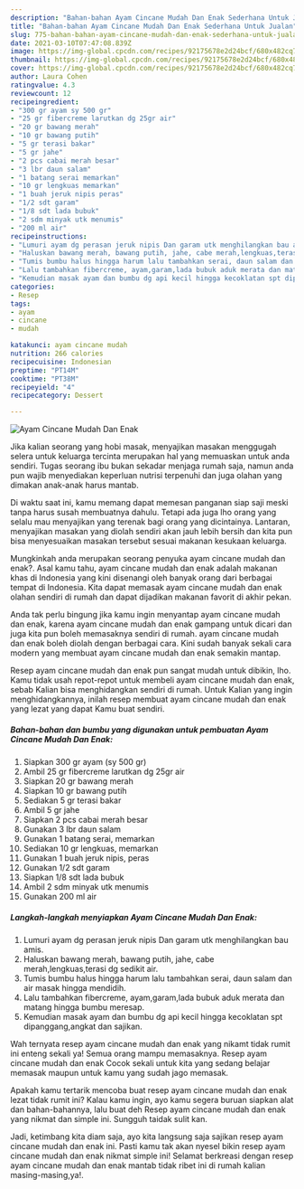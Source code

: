 ```yaml
---
description: "Bahan-bahan Ayam Cincane Mudah Dan Enak Sederhana Untuk Jualan"
title: "Bahan-bahan Ayam Cincane Mudah Dan Enak Sederhana Untuk Jualan"
slug: 775-bahan-bahan-ayam-cincane-mudah-dan-enak-sederhana-untuk-jualan
date: 2021-03-10T07:47:08.839Z
image: https://img-global.cpcdn.com/recipes/92175678e2d24bcf/680x482cq70/ayam-cincane-mudah-dan-enak-foto-resep-utama.jpg
thumbnail: https://img-global.cpcdn.com/recipes/92175678e2d24bcf/680x482cq70/ayam-cincane-mudah-dan-enak-foto-resep-utama.jpg
cover: https://img-global.cpcdn.com/recipes/92175678e2d24bcf/680x482cq70/ayam-cincane-mudah-dan-enak-foto-resep-utama.jpg
author: Laura Cohen
ratingvalue: 4.3
reviewcount: 12
recipeingredient:
- "300 gr ayam sy 500 gr"
- "25 gr fibercreme larutkan dg 25gr air"
- "20 gr bawang merah"
- "10 gr bawang putih"
- "5 gr terasi bakar"
- "5 gr jahe"
- "2 pcs cabai merah besar"
- "3 lbr daun salam"
- "1 batang serai memarkan"
- "10 gr lengkuas memarkan"
- "1 buah jeruk nipis peras"
- "1/2 sdt garam"
- "1/8 sdt lada bubuk"
- "2 sdm minyak utk menumis"
- "200 ml air"
recipeinstructions:
- "Lumuri ayam dg perasan jeruk nipis Dan garam utk menghilangkan bau amis."
- "Haluskan bawang merah, bawang putih, jahe, cabe merah,lengkuas,terasi dg sedikit air."
- "Tumis bumbu halus hingga harum lalu tambahkan serai, daun salam dan air masak hingga mendidih."
- "Lalu tambahkan fibercreme, ayam,garam,lada bubuk aduk merata dan matang hingga bumbu meresap."
- "Kemudian masak ayam dan bumbu dg api kecil hingga kecoklatan spt dipanggang,angkat dan sajikan."
categories:
- Resep
tags:
- ayam
- cincane
- mudah

katakunci: ayam cincane mudah 
nutrition: 266 calories
recipecuisine: Indonesian
preptime: "PT14M"
cooktime: "PT38M"
recipeyield: "4"
recipecategory: Dessert

---
```



![Ayam Cincane Mudah Dan Enak](https://img-global.cpcdn.com/recipes/92175678e2d24bcf/680x482cq70/ayam-cincane-mudah-dan-enak-foto-resep-utama.jpg)

Jika kalian seorang yang hobi masak, menyajikan masakan menggugah selera untuk keluarga tercinta merupakan hal yang memuaskan untuk anda sendiri. Tugas seorang ibu bukan sekadar menjaga rumah saja, namun anda pun wajib menyediakan keperluan nutrisi terpenuhi dan juga olahan yang dimakan anak-anak harus mantab.

Di waktu  saat ini, kamu memang dapat memesan panganan siap saji meski tanpa harus susah membuatnya dahulu. Tetapi ada juga lho orang yang selalu mau menyajikan yang terenak bagi orang yang dicintainya. Lantaran, menyajikan masakan yang diolah sendiri akan jauh lebih bersih dan kita pun bisa menyesuaikan masakan tersebut sesuai makanan kesukaan keluarga. 



Mungkinkah anda merupakan seorang penyuka ayam cincane mudah dan enak?. Asal kamu tahu, ayam cincane mudah dan enak adalah makanan khas di Indonesia yang kini disenangi oleh banyak orang dari berbagai tempat di Indonesia. Kita dapat memasak ayam cincane mudah dan enak olahan sendiri di rumah dan dapat dijadikan makanan favorit di akhir pekan.

Anda tak perlu bingung jika kamu ingin menyantap ayam cincane mudah dan enak, karena ayam cincane mudah dan enak gampang untuk dicari dan juga kita pun boleh memasaknya sendiri di rumah. ayam cincane mudah dan enak boleh diolah dengan berbagai cara. Kini sudah banyak sekali cara modern yang membuat ayam cincane mudah dan enak semakin mantap.

Resep ayam cincane mudah dan enak pun sangat mudah untuk dibikin, lho. Kamu tidak usah repot-repot untuk membeli ayam cincane mudah dan enak, sebab Kalian bisa menghidangkan sendiri di rumah. Untuk Kalian yang ingin menghidangkannya, inilah resep membuat ayam cincane mudah dan enak yang lezat yang dapat Kamu buat sendiri.

<!--inarticleads1-->

##### Bahan-bahan dan bumbu yang digunakan untuk pembuatan Ayam Cincane Mudah Dan Enak:

1. Siapkan 300 gr ayam (sy 500 gr)
1. Ambil 25 gr fibercreme larutkan dg 25gr air
1. Siapkan 20 gr bawang merah
1. Siapkan 10 gr bawang putih
1. Sediakan 5 gr terasi bakar
1. Ambil 5 gr jahe
1. Siapkan 2 pcs cabai merah besar
1. Gunakan 3 lbr daun salam
1. Gunakan 1 batang serai, memarkan
1. Sediakan 10 gr lengkuas, memarkan
1. Gunakan 1 buah jeruk nipis, peras
1. Gunakan 1/2 sdt garam
1. Siapkan 1/8 sdt lada bubuk
1. Ambil 2 sdm minyak utk menumis
1. Gunakan 200 ml air




<!--inarticleads2-->

##### Langkah-langkah menyiapkan Ayam Cincane Mudah Dan Enak:

1. Lumuri ayam dg perasan jeruk nipis Dan garam utk menghilangkan bau amis.
1. Haluskan bawang merah, bawang putih, jahe, cabe merah,lengkuas,terasi dg sedikit air.
1. Tumis bumbu halus hingga harum lalu tambahkan serai, daun salam dan air masak hingga mendidih.
1. Lalu tambahkan fibercreme, ayam,garam,lada bubuk aduk merata dan matang hingga bumbu meresap.
1. Kemudian masak ayam dan bumbu dg api kecil hingga kecoklatan spt dipanggang,angkat dan sajikan.




Wah ternyata resep ayam cincane mudah dan enak yang nikamt tidak rumit ini enteng sekali ya! Semua orang mampu memasaknya. Resep ayam cincane mudah dan enak Cocok sekali untuk kita yang sedang belajar memasak maupun untuk kamu yang sudah jago memasak.

Apakah kamu tertarik mencoba buat resep ayam cincane mudah dan enak lezat tidak rumit ini? Kalau kamu ingin, ayo kamu segera buruan siapkan alat dan bahan-bahannya, lalu buat deh Resep ayam cincane mudah dan enak yang nikmat dan simple ini. Sungguh taidak sulit kan. 

Jadi, ketimbang kita diam saja, ayo kita langsung saja sajikan resep ayam cincane mudah dan enak ini. Pasti kamu tak akan nyesel bikin resep ayam cincane mudah dan enak nikmat simple ini! Selamat berkreasi dengan resep ayam cincane mudah dan enak mantab tidak ribet ini di rumah kalian masing-masing,ya!.

